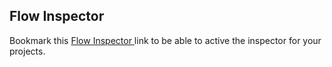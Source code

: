 <h2> Flow Inspector</h2>
<p>
    Bookmark this <a href="javascript:!function(){if(!window.Flow)return void window.alert("FlowJS not found on page");var a=document.createElement("link");a.setAttribute("href","//forio.com/tools/js-libs/flow/next/add-ons/flow-inspector.css"),a.setAttribute("rel","stylesheet"),a.setAttribute("type","text/css"),document.getElementsByTagName("head")[0].appendChild(a);var b=function(){new window.Flow.Inspector("body")},c=document.createElement("script");c.setAttribute("src","//forio.com/tools/js-libs/flow/next/add-ons/flow-inspector.min.js"),c.onload=function(){c.onloadDone=!0,b()},c.onReadystatechange=function(){"loaded"!==c.readyState||c.onloadDone||(c.onloadDone=!0,b())},document.body.appendChild(c)}();"> Flow Inspector </a> link to be able to active the inspector for your projects.
</p>
